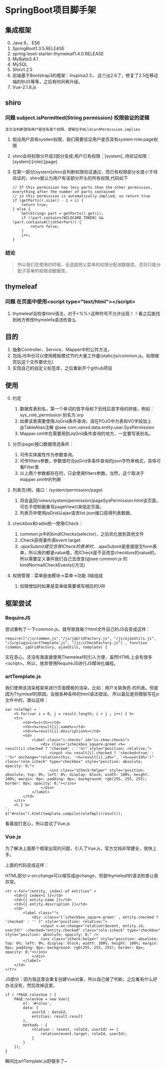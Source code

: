 # SpringBoot项目脚手架
## 集成框架
0.  Java 8， ES6
1.  SpringBoot1.3.5.RELEASE
2.  spring-boot-starter-thymeleaf1.4.0.RELEASE
3.  MyBatis3.4.1
4.  MySQL
5.  Shiro1.2.5
6.  前端基于Bootstrap3的框架：Inspinia2.5， 这个出2.6了，修复了2.5在移动端的BUG等等，之后有时间再升级。
7.  Vue-2.1.8.js

##  shiro
### 问题 subject.isPermitted(String permission) 权限验证的逻辑
    该方法判断登陆用户是否有某个权限，逻辑位于WildcardPermission.implies
1.  假设用户具有system权限，我们需要验证用户是否具有system:role:page权限
2.  shiro会将权限分开成3部分变成:用户已有权限：[system], 待验证权限：[system]:[role]:[page]
3.  在第一部分[system]shiro会判断权限验证通过，而已有权限部分长度小于待验证的，shiro就认为用户有该部分开头的所有权限,代码如下

        // If this permission has less parts than the other permission, everything after the number of parts contained
        // in this permission is automatically implied, so return true
        if (getParts().size() - 1 < i) {
            return true;
        } else {
            Set<String> part = getParts().get(i);
            if (!part.contains(WILDCARD_TOKEN) && !part.containsAll(otherPart)) {
                return false;
            }
            i++;
        }
### 结论
>所以我们在使用的时候，全选就把父菜单的权限分配进数据库，否则只能分配子菜单的权限进数据库。

## thymeleaf
### 问题 在页面中使用\<script type="text/html">\</script>
1.  thymeleaf会检查html语法，对于<%%>这种符号不允许出现！！看之后能找到地方修改thymelefa语法检查么




## 目的
1.  抽象Controller、Service、Mapper中的公共方法，
2.  包括JS中也可以使用模板模式节约大量工作量(static/js/common.js，权限做完后这个文件要优化)
3.  实现自己的自定义标签库，之后重新开个github项目



## 使用
0.  约定
    1.  数据库表别名，第一个单词的首字母和下划线后首字母的拼接，例如：sys_role_permission 别名为 srp
    2.  如果该表需要使用JqGrid条件查询，请在POJO中为表和VO字段加上@TableAlias注解 @see com.vanxd.data.entity.user.SysPermission 
    3.  Mapper.xml中在需要用到JqGrid条件查询的地方，一定要写表别名。
1.  分页(page)接口数据筛选条件：    
    1.  可传实体属性作为参数查询。
    2.  可传filters参数，参数值符合jqGrid多条件查询的json字符串格式，具体可看Filter类
    3.  以上两个参数都存在时，只会使用filters参数。当然，这个取决于mapper.xml中的判断
2.  列表页(例，接口：/system/permission/page)
    1.  将会返回/views/system/permission/pageSysPermission.html该页面，可在子控制器重写pageView()来指定页面。
    2.  列表页中使用jqGrid以ajax请求list.json接口获得列表数据。
3.  checkbox和radio统一使用iCheck：
    1.  common.js中的bindIChecks(selector)，之后优化放到其他文件
    2.  iCheck获得事件源event.target
    3.  $.ajaxSubmit提交含有ICheck的表单时，$.ajaxSubmit是直接提交form表单，所以用的都是value值，而ICheck是不会改变checkbox的value的，所以需要定义事件我们自己去改变(@see common.js 的 bindNormalICheckEvents()方法)
    
4.  权限管理：菜单是由模块->菜单->功能 3级组成
    1.  权限增加时如果是菜单级需要填写相应的URI
    
## 框架尝试
### RequireJS
尝试重构了一下common.js，就导致我每个html文件自己的JS会变成这样：

    require(["/js/common.js","/js/jqGridFactory.js", "/js/ajaxUtils.js", "/js/plugins/artTemplate.js", "/js/iCheckFactory.js"] , function (common, jqGridFactory, ajaxUtils, template) {
实在恶心，还没有我直接使用Themeleaf的引入方便，虽然HTML上会有很多\<script\>。所以，放弃使用RequireJS进行JS模块化编程。


### artTemplate.js
我们使用该渲染框架来进行页面模板的渲染，比如：用户关联角色 的列表。但是因为Thymleaf的原因，会报各种各样的html语法错误。
所以最后是将模板写在js文件中的，类似这样：

    var roleTmpl = `
        <% for(var i = 0, j = result.length; i < j ; i++) { %>
        <tr>
            <td><%=i+1%></td>
            <td><%=result[i].name%></td>
            <td><%=result[i].description%></td>
            <td>
                <label class="i-checks" id="is-show-checks">
                    <div class="icheckbox_square-green <%= result[i].checked ? "checked" : ''%>" style="position: relative;">
                        <input <%= result[i].checked ? 'checked=true' : ''%>" onchange="relation(this, '<%=result[i].id%>', '<%=userId%>')" class="role-icheck" type="checkbox" style="position: absolute; opacity: 0;">
                        <ins class="iCheck-helper" style="position: absolute; top: 0%; left: 0%; display: block; width: 100%; height: 100%; margin: 0px; padding: 0px; background: rgb(255, 255, 255); border: 0px; opacity: 0;"></ins>
                    </div>
                </label>
            </td>
        </tr>
        <% } %>
    `;
    $("#roles").html(template.compile(roleTmpl)(result));
    
看着就打恶心，所以尝试了Vue.js

### Vue.js
为了解决上面那个框架出现的问题，引入了Vue.js，官方文档非常健全，很快上手。

上面的代码变成这样：


HTML部分:v-on:change可以缩写成@change，但是thymeleaf的语法检查让我异常。
    
    <tr v-for="(entity, index) of entities" >
        <td>{{ index+1 }}</td>
        <td>{{ entity.name }}</td>
        <td>{{ entity.description }}</td>
        <td>
            <label class="">
                <div :class="['icheckbox_square-green' , entity.checked ? 'checked' : '' ]" style="position: relative;">
                    <input v-on:change="relation($event, entity.id, userId)" :checked="entity.checked" class="role-icheck" type="checkbox" style="position: absolute; opacity: 0;" />
                    <ins class="iCheck-helper" style="position: absolute; top: 0%; left: 0%; display: block; width: 100%; height: 100%; margin: 0px; padding: 0px; background: rgb(255, 255, 255); border: 0px; opacity: 0;"></ins>
                </div>
            </label>
        </td>
    </tr>
    
JS部分：因为我这里会重复创建Vue对象，所以自己做了判断，之后看有什么好办法没有，然后改掉这里。

    if ( !PAGE.rolesVue ) {
        PAGE.rolesVue = new Vue({
            el: '#roles',
            data: {
                userId : dataId,
                entities: result.result
            },
            methods : {
                relation : (event, roleId, userId) => {
                    relation(event.target, roleId, userId);
                }
            }
        });
    }
    
瞬间比artTemplate.js舒服多了~